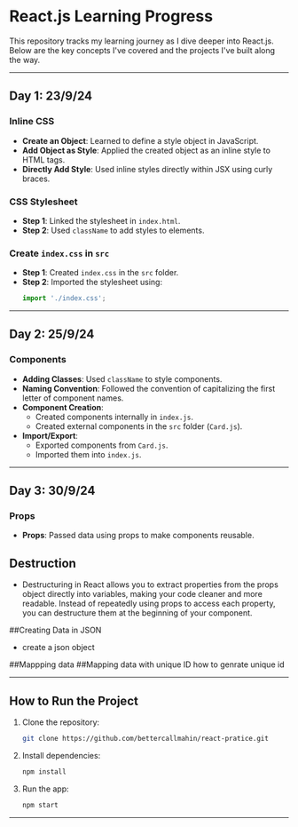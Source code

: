 # React.js Learning Progress

This repository tracks my learning journey as I dive deeper into React.js. Below are the key concepts I've covered and the projects I've built along the way.

---

## Day 1: 23/9/24

### Inline CSS
- **Create an Object**: Learned to define a style object in JavaScript.
- **Add Object as Style**: Applied the created object as an inline style to HTML tags.
- **Directly Add Style**: Used inline styles directly within JSX using curly braces.

### CSS Stylesheet
- **Step 1**: Linked the stylesheet in `index.html`.
- **Step 2**: Used `className` to add styles to elements.

### Create `index.css` in `src`
- **Step 1**: Created `index.css` in the `src` folder.
- **Step 2**: Imported the stylesheet using:
  ```javascript
  import './index.css';
  ```

---

## Day 2: 25/9/24

### Components
- **Adding Classes**: Used `className` to style components.
- **Naming Convention**: Followed the convention of capitalizing the first letter of component names.
- **Component Creation**: 
  - Created components internally in `index.js`.
  - Created external components in the `src` folder (`Card.js`).
- **Import/Export**: 
  - Exported components from `Card.js`.
  - Imported them into `index.js`.
  
---

## Day 3: 30/9/24

### Props
- **Props**: Passed data using props to make components reusable. 

## Destruction
- Destructuring in React allows you to extract properties from the props object directly into variables, making your code cleaner and more readable. Instead of repeatedly using props to access each property, you can destructure them at the beginning of your component.

##Creating Data in JSON
- create a json object

##Mappping data
##Mapping data with unique ID how to genrate unique id


---

## How to Run the Project
1. Clone the repository:
   ```bash
   git clone https://github.com/bettercallmahin/react-pratice.git
   ```
2. Install dependencies:
   ```bash
   npm install
   ```
3. Run the app:
   ```bash
   npm start
   ```

---
